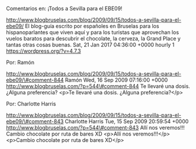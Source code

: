 Comentarios en: ¡Todos a Sevilla para el EBE09!

http://www.blogbruselas.com/blog/2009/09/15/todos-a-sevilla-para-el-ebe09/
El blog-guía escrito por españoles en Bruselas para los hispanoparlantes
que viven aquí y para los turistas que aprovechan los vuelos baratos
para descubrir el chocolate, la cerveza, la Grand Place y tantas otras
cosas buenas. Sat, 21 Jan 2017 04:36:00 +0000 hourly 1
https://wordpress.org/?v=4.7.3

Por: Ramón

http://www.blogbruselas.com/blog/2009/09/15/todos-a-sevilla-para-el-ebe09/\#comment-844
Ramón Wed, 16 Sep 2009 07:16:00 +0000
http://www.blogbruselas.com/?p=544\#comment-844 Te llevaré una dosis.
¿Alguna preferencia? \<p\>Te llevaré una dosis. ¿Alguna
preferencia?\</p\>

Por: Charlotte Harris

http://www.blogbruselas.com/blog/2009/09/15/todos-a-sevilla-para-el-ebe09/\#comment-843
Charlotte Harris Tue, 15 Sep 2009 20:59:54 +0000
http://www.blogbruselas.com/?p=544\#comment-843 Allí nos veremos!!!
Cambio chocolate por ruta de bares XD \<p\>Allí nos veremos!!!\</p\>
\<p\>Cambio chocolate por ruta de bares XD\</p\>
